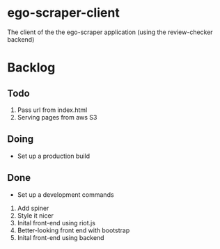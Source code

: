# ego-scraper-client
The client of the the ego-scraper application (using the review-checker backend)

# Backlog

## Todo
1. Pass url from index.html
1. Serving pages from aws S3

## Doing
* Set up a production build

## Done
* Set up a development commands
1. Add spiner
1. Style it nicer
1. Inital front-end using riot.js
1. Better-looking front end with bootstrap
2. Inital front-end using backend

